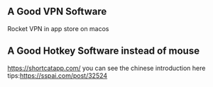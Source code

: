 ## A Good VPN Software
Rocket VPN in app store on macos

## A Good Hotkey Software instead of mouse
https://shortcatapp.com/
you can see the chinese introduction here
tips:https://sspai.com/post/32524
